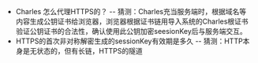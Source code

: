 * Charles 怎么代理HTTPS的？ 
  -- 猜测：Charles充当服务端时，根据域名等内容生成公钥证书给浏览器，浏览器根据证书链用导入系统的Charles根证书验证公钥证书的合法性，确认使用此公钥加密seesionKey后与服务端交互。
* HTTPS的首次非对称解密生成的sessionKey有效期是多久
  -- 猜测：HTTP本身是无状态的，但有长链，HTTPS的隧道
